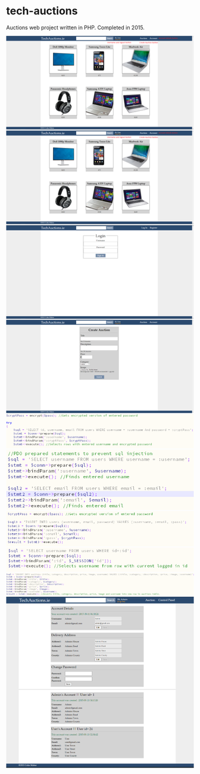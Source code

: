 # tech-auctions
Auctions web project written in PHP. Completed in 2015. 

<img src="screenshots/1.png"/>
<img src="screenshots/2.png"/>
<img src="screenshots/5.png"/>
<img src="screenshots/7.png"/>
<img src="screenshots/6.png"/>
<img src="screenshots/3.png"/>
<img src="screenshots/4.png"/>
<img src="screenshots/8.png"/>
<img src="screenshots/9.png"/>
<img src="screenshots/11.png"/>
